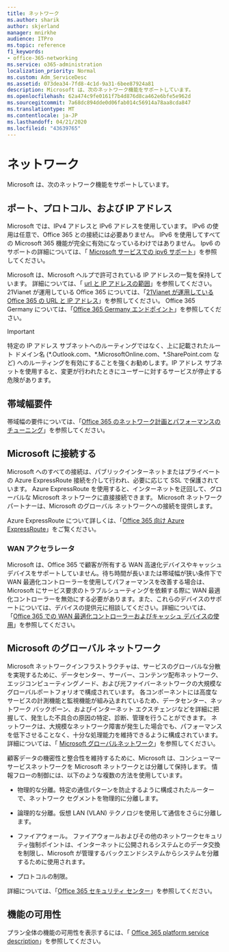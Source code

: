 ```yaml
---
title: ネットワーク
ms.author: sharik
author: skjerland
manager: mnirkhe
audience: ITPro
ms.topic: reference
f1_keywords:
- office-365-networking
ms.service: o365-administration
localization_priority: Normal
ms.custom: Adm_ServiceDesc
ms.assetid: 073dea34-7fd8-4c1d-9a31-6bee87924a81
description: Microsoft は、次のネットワーク機能をサポートしています。
ms.openlocfilehash: 62a474c9fe0161f7b4d876d8ca462e6bfe5e962d
ms.sourcegitcommit: 7a68dc894dde0d06fab014c56914a78aa8cda847
ms.translationtype: MT
ms.contentlocale: ja-JP
ms.lasthandoff: 04/21/2020
ms.locfileid: "43639765"
---
```

# <a name="networking"></a>ネットワーク

Microsoft は、次のネットワーク機能をサポートしています。
  
## <a name="ports-protocols-and-ip-addresses"></a>ポート、プロトコル、および IP アドレス

Microsoft では、IPv4 アドレスと IPv6 アドレスを使用しています。 IPv6 の使用は任意で、Office 365 との接続には必要ありません。 IPv6 を使用してすべての Microsoft 365 機能が完全に有効になっているわけではありません。 Ipv6 のサポートの詳細については、「 [Microsoft サービスでの ipv6 サポート](https://docs.microsoft.com/office365/enterprise/ipv6-support)」を参照してください。
  
Microsoft は、Microsoft ヘルプで許可されている IP アドレスの一覧を保持しています。 詳細については、「 [url と IP アドレスの範囲](https://docs.microsoft.com/office365/enterprise/urls-and-ip-address-ranges)」を参照してください。 21Vianet が運用している Office 365 については、「[21Vianet が運用している Office 365 の URL と IP アドレス](https://docs.microsoft.com/office365/enterprise/managing-office-365-endpoints)」を参照してください。 Office 365 Germany については、「[Office 365 Germany エンドポイント](https://support.office.com/article/Office-365-Germany-endpoints-8a113a50-0071-4155-bb8e-eba5a8dbd4c8)」を参照してください。
  
> [!IMPORTANT]
> 特定の IP アドレス サブネットへのルーティングではなく、上に記載されたルート ドメイン名 (\*.Outlook.com、\*.MicrosoftOnline.com、\*.SharePoint.com など) へのルーティングを有効にすることを強くお勧めします。IP アドレス サブネットを使用すると、変更が行われたときにユーザーに対するサービスが停止する危険があります。 
  
## <a name="bandwidth-requirements"></a>帯域幅要件

帯域幅の要件については、「[Office 365 のネットワーク計画とパフォーマンスのチューニング](https://docs.microsoft.com/office365/enterprise/network-planning-and-performance)」を参照してください。
  
## <a name="connecting-to-microsoft"></a>Microsoft に接続する

Microsoft へのすべての接続は、パブリックインターネットまたはプライベートの Azure ExpressRoute 接続を介して行われ、必要に応じて SSL で保護されています。 Azure ExpressRoute を使用すると、インターネットを迂回して、グローバルな Microsoft ネットワークに直接接続できます。 Microsoft ネットワーク パートナーは、Microsoft のグローバル ネットワークへの接続を提供します。
  
Azure ExpressRoute について詳しくは、「[Office 365 向け Azure ExpressRoute](https://aka.ms/expressrouteoffice365)」をご覧ください。
  
### <a name="wan-accelerators"></a>WAN アクセラレータ

Microsoft は、Office 365 で顧客が所有する WAN 高速化デバイスやキャッシュ デバイスをサポートしていません。待ち時間が長いまたは帯域幅が狭い条件下で WAN 最適化コントローラーを使用してパフォーマンスを改善する場合は、Microsoft にサービス要求のトラブルシューティングを依頼する際に WAN 最適化コントローラーを無効にする必要があります。また、これらのデバイスのサポートについては、デバイスの提供元に相談してください。詳細については、「[Office 365 での WAN 最適化コントローラーおよびキャッシュ デバイスの使用](https://support.microsoft.com/help/2690045/using-third-party-network-devices-or-solutions-with-office-365)」を参照してください。
  
## <a name="the-global-microsoft-network"></a>Microsoft のグローバル ネットワーク

Microsoft ネットワークインフラストラクチャは、サービスのグローバルな分散を実現するために、データセンター、サーバー、コンテンツ配布ネットワーク、エッジコンピューティングノード、および光ファイバーネットワークの大規模なグローバルポートフォリオで構成されています。 各コンポーネントには高度なサービスの計測機能と監視機能が組み込まれているため、データセンター、ネットワーク バックボーン、およびインターネット エクスチェンジなどを詳細に把握して、発生した不具合の原因の特定、診断、管理を行うことができます。 ネットワークは、大規模なネットワーク障害が発生した場合でも、パフォーマンスを低下させることなく、十分な処理能力を維持できるように構成されています。 詳細については、「 [Microsoft グローバルネットワーク](https://docs.microsoft.com/azure/networking/microsoft-global-network)」を参照してください。 
  
顧客データの機密性と整合性を維持するために、Microsoft は、コンシューマーサービスネットワークを Microsoft ネットワークとは分離して保持します。 情報フローの制御には、以下のような複数の方法を使用しています。
  
- 物理的な分離。特定の通信パターンを防止するように構成されたルーターで、ネットワーク セグメントを物理的に分離します。
    
- 論理的な分離。仮想 LAN (VLAN) テクノロジを使用して通信をさらに分離します。
    
- ファイアウォール。 ファイアウォールおよびその他のネットワークセキュリティ強制ポイントは、インターネットに公開されるシステムとのデータ交換を制限し、Microsoft が管理するバックエンドシステムからシステムを分離するために使用されます。 
    
- プロトコルの制限。
    
詳細については、「[Office 365 セキュリティ センター](https://www.microsoft.com/trust-center)」を参照してください。 
  
## <a name="feature-availability"></a>機能の可用性

プラン全体の機能の可用性を表示するには、「 [Office 365 platform service description](office-365-platform-service-description.md)」を参照してください。
  

